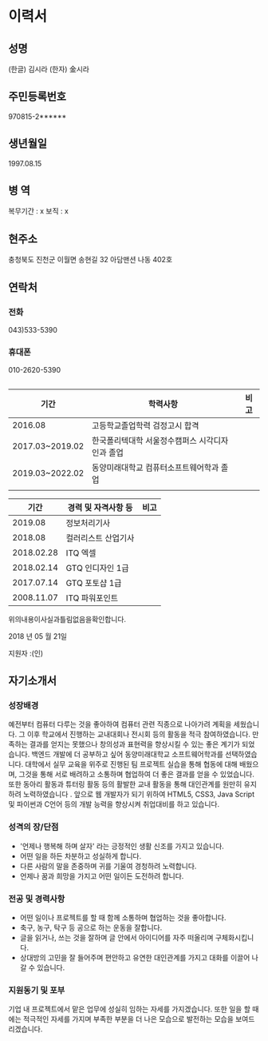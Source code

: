 #	이력서
## 성명	
(한글) 김시라
(한자) 金시라

## 주민등록번호
970815-2******

## 생년월일
1997.08.15

## 병 역	
복무기간 : x
보직 : x

## 현주소
충청북도 진천군 이월면 송현길 32 아담맨션 나동 402호

## 연락처
### 전화
043)533-5390             
### 휴대폰
010-2620-5390

##
|기간|학력사항|비고|
|---|---|---|
|2016.08|고등학교졸업학력 검정고시 합격| |
|2017.03~2019.02|한국폴리텍대학 서울정수캠퍼스 시각디자인과 졸업| |
|2019.03~2022.02|동양미래대학교 컴퓨터소프트웨어학과 졸업| |
| | |

|기간|경력 및 자격사항 등|비고|
|---|---|---|
|2019.08|정보처리기사| |
|2018.08|컬러리스트 산업기사| |
|2018.02.28|ITQ 엑셀| |
|2018.02.14|GTQ 인디자인 1급| |
|2017.07.14|GTQ 포토샵 1급| |
|2008.11.07|ITQ 파워포인트| |

위의내용이사실과틀림없음을확인합니다.

2018 년  05 월  21일

지원자 :(인) 

	

## 자기소개서

### 성장배경
예전부터 컴퓨터 다루는 것을 좋아하여 컴퓨터 관련 직종으로 나아가려 계획을 세웠습니다. 그 이후 학교에서 진행하는 교내대회나 전시회 등의 활동을 적극 참여하였습니다. 만족하는 결과를 얻지는 못했으나 창의성과 표현력을 향상시킬 수 있는 좋은 계기가 되었습니다. 백엔드 개발에 더 공부하고 싶어 동양미래대학교 소프트웨어학과를 선택하였습니다. 대학에서 실무 교육을 위주로 진행된 팀 프로젝트 실습을 통해 협동에 대해 배웠으며, 그것을 통해 서로 배려하고 소통하며 협업하여 더 좋은 결과를 얻을 수 있었습니다. 또한 동아리 활동과 튜터링 활동 등의 활발한 교내 활동을 통해 대인관계를 원만히 유지하려 노력하였습니다 . 앞으로 웹 개발자가 되기 위하여 HTML5, CSS3, Java Script 및 파이썬과 C언어 등의 개발 능력을 향상시켜 취업대비를 하고 있습니다.

### 성격의 장/단점
- '언제나 행복해 하며 살자' 라는 긍정적인 생활 신조를 가지고 있습니다. 
- 어떤 일을 하든 차분하고 성실하게 합니다.
- 다른 사람의 말을 존중하며 귀를 기울여 경청하려 노력합니다.
- 언제나 꿈과 희망을 가지고 어떤 일이든 도전하려 합니다.

### 전공 및 경력사항
- 어떤 일이나 프로젝트를 할 때 함께 소통하며 협업하는 것을 좋아합니다.
- 축구, 농구, 탁구 등 공으로 하는 운동을 잘합니다.
- 글을 읽거나, 쓰는 것을 잘하며 글 안에서 아이디어를 자주 떠올리며 구체화시킵니다.
- 상대방의 고민을 잘 들어주며 편안하고 유연한 대인관계를 가지고 대화를 이끌어 나갈 수 있습니다.

### 지원동기 및 포부
기업 내 프로젝트에서 맡은 업무에 성실히 임하는 자세를 가지겠습니다. 또한 일을 할 때에는 적극적인 자세를 가지며 부족한 부분을 더 나은 모습으로 발전하는 모습을 보여드리겠습니다.

